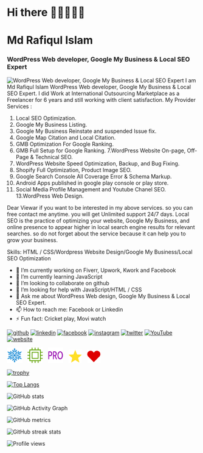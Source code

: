 # Hi there 👋👋👋👋👋
# Md Rafiqul Islam
###  WordPress Web developer, Google My Business & Local SEO Expert
![ WordPress Web developer, Google My Business & Local SEO Expert](https://scontent.fdac5-1.fna.fbcdn.net/v/t1.6435-9/36719742_2102992259942968_6024626230408511488_n.jpg?stp=dst-jpg_p960x960&_nc_cat=106&ccb=1-7&_nc_sid=e3f864&_nc_eui2=AeFL_TKxkktxNfKA_NwbU_GDgrrLyc1skkeCusvJzWySRzyDHxcAgUJCYQIf6erVWs4xXChr4XECzroE8w7kDUhg&_nc_ohc=7Idg0hevy1cAX_Kqlge&_nc_ht=scontent.fdac5-1.fna&oh=00_AfBc0wKg4UgW6sVBjKpsuMMfJbygQlvJoC8_9UVemyJCsg&oe=64480D79)
I am Md Rafiqul Islam WordPress Web developer, Google My Business & Local SEO Expert. I did Work at International Outsourcing Marketplace as a Freelancer for 6 years and still working with client satisfaction.
My Provider Services :
1. Local SEO Optimization.
2. Google My Business Listing.
3. Google My Business Reinstate and suspended Issue fix.
4. Google Map Citation and Local Citation.
5. GMB Optimization For Google Ranking.
6. GMB Full Setup for Google Ranking.
7.WordPress Website On-page, Off-Page & Technical SEO.
8. WordPress Website Speed Optimization, Backup, and Bug Fixing.
9. Shopify Full Optimization, Product Image SEO.
10. Google Search Console All Coverage Error & Schema Markup.
11. Android Apps published in google play console or play store.
12. Social Media Profile Management and Youtube Chanel SEO.
13.WordPress Web Design.

Dear Viewar if you want to be interested in my above services. so you can free contact me anytime.  you will get Unlimited support 24/7 days.
Local SEO is the practice of optimizing your website, Google My Business, and online presence to appear higher in local search engine results for relevant searches. 
so do not forget about the service because it can help you to grow your business.



Skills: HTML / CSS/Wordpress Website Design/Google My Business/Local SEO Optimization

- 🔭 I’m currently working on Fiverr, Upwork, Kwork and Facebook 
- 🌱 I’m currently learning JavaScript 
- 👯 I’m looking to collaborate on github 
- 🤔 I’m looking for help with JavaScript/HTML / CSS 
- 💬 Ask me about WordPress Web design, Google My Business & Local SEO Expert. 
- 📫 How to reach me: Facebook or Linkedin 
- ⚡ Fun fact: Cricket play, Movi watch 


[<img src='https://cdn.jsdelivr.net/npm/simple-icons@3.0.1/icons/github.svg' alt='github' height='40'>](https://github.com/mdrafiqulislamrafiq)  [<img src='https://cdn.jsdelivr.net/npm/simple-icons@3.0.1/icons/linkedin.svg' alt='linkedin' height='40'>](https://www.linkedin.com/in/mdrafiqulislamu/)  [<img src='https://cdn.jsdelivr.net/npm/simple-icons@3.0.1/icons/facebook.svg' alt='facebook' height='40'>](https://www.facebook.com/mdrafiqulislamu/)  [<img src='https://cdn.jsdelivr.net/npm/simple-icons@3.0.1/icons/instagram.svg' alt='instagram' height='40'>](https://www.instagram.com/mdrafiqulislamu/)  [<img src='https://cdn.jsdelivr.net/npm/simple-icons@3.0.1/icons/twitter.svg' alt='twitter' height='40'>](https://twitter.com/mdrafiqulislamu/)  [<img src='https://cdn.jsdelivr.net/npm/simple-icons@3.0.1/icons/youtube.svg' alt='YouTube' height='40'>](https://www.youtube.com/@mdrafiqulislamu/)  [<img src='https://cdn.jsdelivr.net/npm/simple-icons@3.0.1/icons/icloud.svg' alt='website' height='40'>](shorturl.at/kqBS0)  

<a href='https://archiveprogram.github.com/'><img src='https://raw.githubusercontent.com/acervenky/animated-github-badges/master/assets/acbadge.gif' width='40' height='40'></a> <a href='https://docs.github.com/en/developers'><img src='https://raw.githubusercontent.com/acervenky/animated-github-badges/master/assets/devbadge.gif' width='40' height='40'></a> <a href='https://github.com/pricing'><img src='https://raw.githubusercontent.com/acervenky/animated-github-badges/master/assets/pro.gif' width='40' height='40'></a> <a href='https://stars.github.com/'><img src='https://raw.githubusercontent.com/acervenky/animated-github-badges/master/assets/starbadge.gif' width='35' height='35'></a> <a href='https://docs.github.com/en/github/supporting-the-open-source-community-with-github-sponsors'><img src='https://raw.githubusercontent.com/acervenky/animated-github-badges/master/assets/sponsorbadge.gif' width='35' height='35'></a> 

[![trophy](https://github-profile-trophy.vercel.app/?username=mdrafiqulislamrafiq)](https://github.com/ryo-ma/github-profile-trophy)

[![Top Langs](https://github-readme-stats.vercel.app/api/top-langs/?username=mdrafiqulislamrafiq)](https://github.com/anuraghazra/github-readme-stats)

![GitHub stats](https://github-readme-stats.vercel.app/api?username=mdrafiqulislamrafiq&show_icons=true)  

![GitHub Activity Graph](https://activity-graph.herokuapp.com/graph?username=mdrafiqulislamrafiq)  

![GitHub metrics](https://metrics.lecoq.io/mdrafiqulislamrafiq)  

![GitHub streak stats](https://streak-stats.demolab.com/?user=mdrafiqulislamrafiq)  

![Profile views](https://gpvc.arturio.dev/mdrafiqulislamrafiq)  
